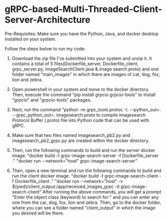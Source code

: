 # gRPC-based-Multi-Threaded-Client-Server-Architecture
Pre-Requisites: Make sure you have the Python, Java, and docker desktop installed on your system.

Follow the steps below to run my code:

1. Download the zip file I've submitted into your system and unzip it. It contains a total of 5 files(Dockerfile_server, Dockerfile_client, grpc_server.py, ImageSearchClient.java & image search.proto) and one folder named "main_images" in which there are images of cat, dog, fox, lion and zebra.

2. Open powershell in your system and move to the docker directory. Then, execute the command "pip install grpcio grpcio-tools" to install "grpcio" and "grpcio-tools" packages.

3. Next, run the command "python -m grpc_tools.protoc -I. --python_out=. --grpc_python_out=. imagesearch.proto to compile imagesearch Protocol Buffer (.proto) file into Python code that can be used with gRPC.

4. Make sure that two files named imagesearch_pb2.py and imagesearch_pb2_grpc.py are created within the docker directory.

5. Then, run the following commands to build and run the server docker image:
   "docker build -t grpc-image-search-server -f Dockerfile_server ."
   "docker run --network="host" grpc-image-search-server"

6. Then, open a new terminal and run the following commands to build and run the client docker image:
   "docker build -t grpc-image-search-client -f Dockerfile_client ."
   "docker run --network="host" -v $(pwd)/client_output:/app/received_images_grpc -it grpc-image-search-client"
   After running the above commands, you will get a prompt "Enter the object class (keyword) to search for:" and you can enter any one from the car, dog, fox, lion and zebra.
   Then, go to the docker folder, where you can see a folder named "client_output" in which the image you desired will be there. 
